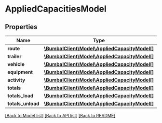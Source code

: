 # AppliedCapacitiesModel

## Properties
Name | Type | Description | Notes
------------ | ------------- | ------------- | -------------
**route** | [**\BumbalClient\Model\AppliedCapacityModel[]**](AppliedCapacityModel.md) |  | [optional] 
**trailer** | [**\BumbalClient\Model\AppliedCapacityModel[]**](AppliedCapacityModel.md) |  | [optional] 
**vehicle** | [**\BumbalClient\Model\AppliedCapacityModel[]**](AppliedCapacityModel.md) |  | [optional] 
**equipment** | [**\BumbalClient\Model\AppliedCapacityModel[]**](AppliedCapacityModel.md) |  | [optional] 
**activity** | [**\BumbalClient\Model\AppliedCapacityModel[]**](AppliedCapacityModel.md) |  | [optional] 
**totals** | [**\BumbalClient\Model\AppliedCapacityModel[]**](AppliedCapacityModel.md) |  | [optional] 
**totals_load** | [**\BumbalClient\Model\AppliedCapacityModel[]**](AppliedCapacityModel.md) |  | [optional] 
**totals_unload** | [**\BumbalClient\Model\AppliedCapacityModel[]**](AppliedCapacityModel.md) |  | [optional] 

[[Back to Model list]](../README.md#documentation-for-models) [[Back to API list]](../README.md#documentation-for-api-endpoints) [[Back to README]](../README.md)


